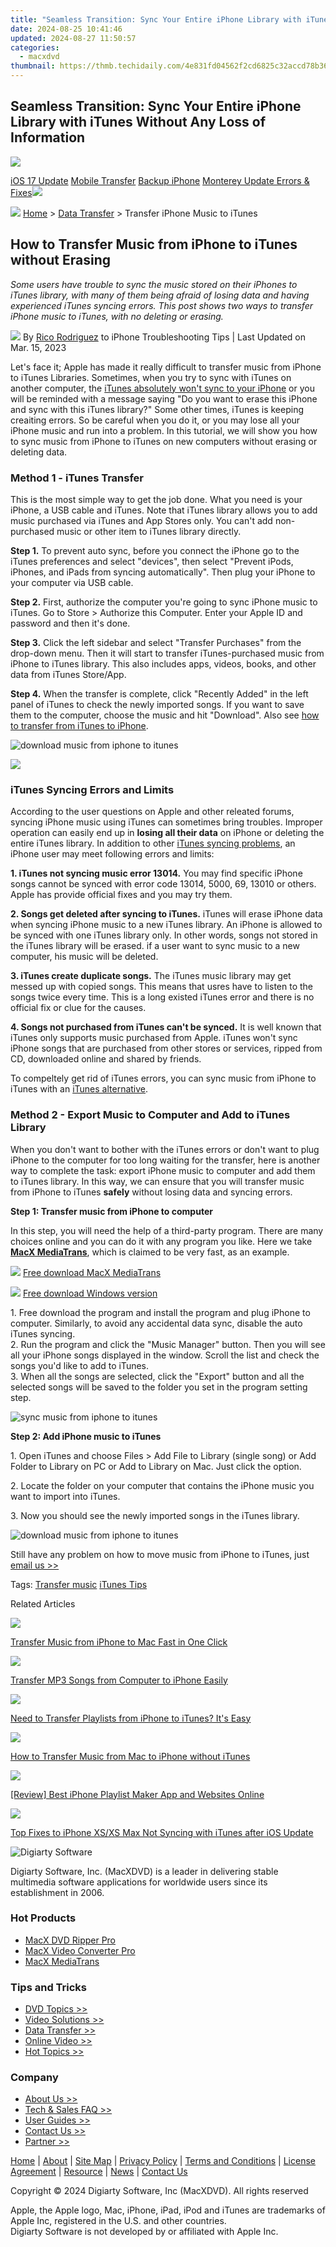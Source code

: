 ```yaml
---
title: "Seamless Transition: Sync Your Entire iPhone Library with iTunes Without Any Loss of Information"
date: 2024-08-25 10:41:46
updated: 2024-08-27 11:50:57
categories:
  - macxdvd
thumbnail: https://thmb.techidaily.com/4e831fd04562f2cd6825c32accd78b3641cb3be2e3ea9cbe8b25030ed7edee4b.jpg
---
```


## Seamless Transition: Sync Your Entire iPhone Library with iTunes Without Any Loss of Information

[![](https://www.macxdvd.com/mobile/../image-style/new-seo/icon10.png)](https://tools.techidaily.com/macxdvd/products/)

[iOS 17 Update](https://tools.techidaily.com/macxdvd/products/) [Mobile Transfer](https://tools.techidaily.com/macxdvd/products/) [Backup iPhone](https://tools.techidaily.com/macxdvd/products/) [Monterey Update Errors & Fixes](https://tools.techidaily.com/macxdvd/products/)![](https://www.macxdvd.com/mobile/article-image/hot.gif) 



![](https://www.macxdvd.com/mobile/../image-style/new-seo/icon7.png) [Home](https://tools.techidaily.com/macxdvd/products/) \> [Data Transfer](https://tools.techidaily.com/macxdvd/products/) \> Transfer iPhone Music to iTunes

## How to Transfer Music from iPhone to iTunes without Erasing 



_Some users have trouble to sync the music stored on their iPhones to iTunes library, with many of them being afraid of losing data and having experienced iTunes syncing errors. This post shows two ways to transfer iPhone music to iTunes, with no deleting or erasing._ 

![](https://www.macxdvd.com/mobile/../image-style/new-seo/icon6.png) By [Rico Rodriguez](https://www.linkedin.com/in/rico-rodriguez-06815a104/) to iPhone Troubleshooting Tips | Last Updated on Mar. 15, 2023 

Let's face it; Apple has made it really difficult to transfer music from iPhone to iTunes Libraries. Sometimes, when you try to sync with iTunes on another computer, the [iTunes absolutely won't sync to your iPhone](https://tools.techidaily.com/macxdvd/products/) or you will be reminded with a message saying "Do you want to erase this iPhone and sync with this iTunes library?" Some other times, iTunes is keeping creaiting errors. So be careful when you do it, or you may lose all your iPhone music and run into a problem. In this tutorial, we will show you how to sync music from iPhone to iTunes on new computers without erasing or deleting data.



### Method 1 - iTunes Transfer

This is the most simple way to get the job done. What you need is your iPhone, a USB cable and iTunes. Note that iTunes library allows you to add music purchased via iTunes and App Stores only. You can't add non-purchased music or other item to iTunes library directly. 

**Step 1\.** To prevent auto sync, before you connect the iPhone go to the iTunes preferences and select "devices", then select "Prevent iPods, iPhones, and iPads from syncing automatically". Then plug your iPhone to your computer via USB cable. 

**Step 2.** First, authorize the computer you're going to sync iPhone music to iTunes. Go to Store > Authorize this Computer. Enter your Apple ID and password and then it's done.   

**Step 3\.** Click the left sidebar and select "Transfer Purchases" from the drop-down menu. Then it will start to transfer iTunes-purchased music from iPhone to iTunes library. This also includes apps, videos, books, and other data from iTunes Store/App.

**Step 4.** When the transfer is complete, click "Recently Added" in the left panel of iTunes to check the newly imported songs. If you want to save them to the computer, choose the music and hit "Download". Also see [how to transfer from iTunes to iPhone](https://tools.techidaily.com/macxdvd/products/).

![download music from iphone to itunes](https://www.macxdvd.com/mobile/article-image/iphone-itunes.jpg)



![](https://www.macxdvd.com/mobile/../image-style/new-seo/icon0.png)

### iTunes Syncing Errors and Limits

According to the user questions on Apple and other releated forums, syncing iPhone music using iTunes can sometimes bring troubles. Improper operation can easily end up in **losing all their data** on iPhone or deleting the entire iTunes library. In addition to other [iTunes syncing problems](https://tools.techidaily.com/macxdvd/products/), an iPhone user may meet following errors and limits:

**1\. iTunes not syncing music error 13014.** You may find specific iPhone songs cannot be synced with error code 13014, 5000, 69, 13010 or others. Apple has provide official fixes and you may try them.

**2\. Songs get deleted after syncing to iTunes.** iTunes will erase iPhone data when syncing iPhone music to a new iTunes library. An iPhone is allowed to be synced with one iTunes library only. In other words, songs not stored in the iTunes library will be erased. if a user want to sync music to a new computer, his music will be deleted.

**3\. iTunes create duplicate songs.** The iTunes music library may get messed up with copied songs. This means that usres have to listen to the songs twice every time. This is a long existed iTunes error and there is no official fix or clue for the causes.

**4\. Songs not purchased from iTunes can't be synced.** It is well known that iTunes only supports music purchased from Apple. iTunes won't sync iPhone songs that are purchased from other stores or services, ripped from CD, downloaded online and shared by friends.

To compeltely get rid of iTunes errors, you can sync music from iPhone to iTunes with an [iTunes alternative](https://tools.techidaily.com/macxdvd/products/). 



### **Method 2 - Export Music to Computer and Add to iTunes Library**

When you don't want to bother with the iTunes errors or don't want to plug iPhone to the computer for too long waiting for the transfer, here is another way to complete the task: export iPhone music to computer and add them to iTunes library. In this way, we can ensure that you will transfer music from iPhone to iTunes **safely** without losing data and syncing errors.

**Step 1: Transfer music from iPhone to computer**

In this step, you will need the help of a third-party program. There are many choices online and you can do it with any program you like. Here we take [**MacX MediaTrans**](https://tools.techidaily.com/macxdvd/products/), which is claimed to be very fast, as an example.

![](https://www.macxdvd.com/mobile/../mobile/article-image/down-icon.png) [Free download MacX MediaTrans](https://tools.techidaily.com/macxdvd/products/) 

![](https://www.macxdvd.com/mobile/../mobile/article-image/down-icon.png) [Free download Windows version](https://tools.techidaily.com/winxdvd/products/)

1\. Free download the program and install the program and plug iPhone to computer. Similarly, to avoid any accidental data sync, disable the auto iTunes syncing.   
 2\. Run the program and click the "Music Manager" button. Then you will see all your iPhone songs displayed in the window. Scroll the list and check the songs you'd like to add to iTunes.   
 3\. When all the songs are selected, click the "Export" button and all the selected songs will be saved to the folder you set in the program setting step. 

![sync music from iphone to itunes](https://www.macxdvd.com/mobile/article-image/music-to-itunes-2.jpg)

**Step 2: Add iPhone music to iTunes**

1\. Open iTunes and choose Files > Add File to Library (single song) or Add Folder to Library on PC or Add to Library on Mac. Just click the option.

2\. Locate the folder on your computer that contains the iPhone music you want to import into iTunes. 

3\. Now you should see the newly imported songs in the iTunes library. 

![download music from iphone to itunes](https://www.macxdvd.com/mobile/article-image/music-to-itunes-3.jpg)

 Still have any problem on how to move music from iPhone to iTunes, just [email us >>](https://tools.techidaily.com/macxdvd/products/)

 Tags: [Transfer music](https://tools.techidaily.com/macxdvd/products/) [iTunes Tips](https://tools.techidaily.com/macxdvd/products/) 



Related Articles

![](https://www.macxdvd.com/mobile/../image-style/new-seo/pic7.jpg)

[Transfer Music from iPhone to Mac Fast in One Click](https://tools.techidaily.com/macxdvd/products/) 

![](https://www.macxdvd.com/mobile/../image-style/new-seo/pic6.jpg)

[Transfer MP3 Songs from Computer to iPhone Easily](https://tools.techidaily.com/macxdvd/products/) 

![](https://www.macxdvd.com/mobile/../image-style/new-seo/pic5.jpg)

[Need to Transfer Playlists from iPhone to iTunes? It's Easy](https://tools.techidaily.com/macxdvd/products/) 

![](https://www.macxdvd.com/mobile/../image-style/new-seo/pic4.jpg)

[How to Transfer Music from Mac to iPhone without iTunes](https://tools.techidaily.com/macxdvd/products/) 

![](https://www.macxdvd.com/mobile/../image-style/new-seo/pic3.jpg)

[\[Review\] Best iPhone Playlist Maker App and Websites Online](https://tools.techidaily.com/macxdvd/products/) 

![](https://www.macxdvd.com/mobile/../image-style/new-seo/pic2.jpg)

[Top Fixes to iPhone XS/XS Max Not Syncing with iTunes after iOS Update](https://tools.techidaily.com/macxdvd/products/) 



![Digiarty Software](https://www.macxdvd.com/mobile/../icon/logo.png) 

Digiarty Software, Inc. (MacXDVD) is a leader in delivering stable multimedia software applications for worldwide users since its establishment in 2006.

### Hot Products

* [MacX DVD Ripper Pro](https://tools.techidaily.com/macxdvd/products/)
* [MacX Video Converter Pro](https://tools.techidaily.com/macxdvd/products/)
* [MacX MediaTrans](https://tools.techidaily.com/macxdvd/products/)

### Tips and Tricks

* [DVD Topics >>](https://tools.techidaily.com/macxdvd/products/)
* [Video Solutions >>](https://tools.techidaily.com/macxdvd/products/)
* [Data Transfer >>](https://tools.techidaily.com/macxdvd/products/)
* [Online Video >>](https://tools.techidaily.com/macxdvd/products/)
* [Hot Topics >>](https://tools.techidaily.com/macxdvd/products/)

### Company

* [About Us >>](https://tools.techidaily.com/macxdvd/products/)
* [Tech & Sales FAQ >>](https://tools.techidaily.com/macxdvd/products/)
* [User Guides >>](https://tools.techidaily.com/macxdvd/products/)
* [Contact Us >>](https://tools.techidaily.com/macxdvd/products/)
* [Partner >>](https://tools.techidaily.com/macxdvd/products/)



[Home](https://tools.techidaily.com/macxdvd/products/) | [About](https://tools.techidaily.com/macxdvd/products/) | [Site Map](https://tools.techidaily.com/macxdvd/products/) | [Privacy Policy](https://tools.techidaily.com/macxdvd/products/) | [Terms and Conditions](https://tools.techidaily.com/macxdvd/products/) | [License Agreement](https://tools.techidaily.com/macxdvd/products/) | [Resource](https://tools.techidaily.com/macxdvd/products/) | [News](https://tools.techidaily.com/macxdvd/products/) | [Contact Us](https://tools.techidaily.com/macxdvd/products/)

Copyright © 2024 Digiarty Software, Inc (MacXDVD). All rights reserved

Apple, the Apple logo, Mac, iPhone, iPad, iPod and iTunes are trademarks of Apple Inc, registered in the U.S. and other countries.  
Digiarty Software is not developed by or affiliated with Apple Inc.

<ins class="adsbygoogle"
     style="display:block"
     data-ad-format="autorelaxed"
     data-ad-client="ca-pub-7571918770474297"
     data-ad-slot="1223367746"></ins>



<ins class="adsbygoogle"
     style="display:block"
     data-ad-client="ca-pub-7571918770474297"
     data-ad-slot="8358498916"
     data-ad-format="auto"
     data-full-width-responsive="true"></ins>

